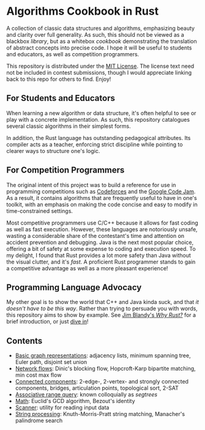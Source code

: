# Algorithms Cookbook in Rust

A collection of classic data structures and algorithms, emphasizing beauty and clarity over full generality. As such, this should not be viewed as a blackbox *library*, but as a whitebox *cookbook* demonstrating the translation of abstract concepts into precise code. I hope it will be useful to students and educators, as well as competition programmers.

This repository is distributed under the [MIT License](LICENSE). The license text need not be included in contest submissions, though I would appreciate linking back to this repo for others to find. Enjoy!

## For Students and Educators

When learning a new algorithm or data structure, it's often helpful to see or play with a concrete implementation. As such, this repository catalogues several classic algorithms in their simplest forms.

In addition, the Rust language has outstanding pedagogical attributes. Its compiler acts as a teacher, enforcing strict discipline while pointing to clearer ways to structure one's logic.

## For Competition Programmers

The original intent of this project was to build a reference for use in programming competitions such as [Codeforces](http://codeforces.com) and the [Google Code Jam](https://code.google.com/codejam). As a result, it contains algorithms that are frequently useful to have in one's toolkit, with an emphasis on making the code concise and easy to modify in time-constrained settings.

Most competitive programmers use C/C++ because it allows for fast coding as well as fast execution. However, these languages are notoriously unsafe, wasting a considerable share of the contestant's time and attention on accident prevention and debugging. Java is the next most popular choice, offering a bit of safety at some expense to coding and execution speed. To my delight, I found that Rust provides a lot more safety than Java without the visual clutter, and it's *fast*. A proficient Rust programmer stands to gain a competitive advantage as well as a more pleasant experience!

## Programming Language Advocacy

My other goal is to show the world that C++ and Java kinda suck, and that *it doesn't have to be this way*. Rather than trying to persuade you with words, this repository aims to show by example. See [Jim Blandy's *Why Rust?*](http://www.oreilly.com/programming/free/files/why-rust.pdf) for a brief introduction, or just [dive in](https://www.rust-lang.org)!

## Contents

- [Basic graph representations](src/graph/mod.rs): adjacency lists, minimum spanning tree, Euler path, disjoint set union 
- [Network flows](src/graph/flow.rs): Dinic's blocking flow, Hopcroft-Karp bipartite matching, min cost max flow
- [Connected components](src/graph/connectivity.rs): 2-edge-, 2-vertex- and strongly connected components, bridges, articulation points, topological sort, 2-SAT
- [Associative range query](src/arq_tree.rs): known colloquially as *segtrees*
- [Math](src/math.rs): Euclid's GCD algorithm, Bezout's identity
- [Scanner](src/scanner.rs): utility for reading input data
- [String processing](src/string_proc.rs): Knuth-Morris-Pratt string matching, Manacher's palindrome search
